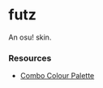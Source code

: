 # futz
An osu! skin.

### Resources
- [Combo Colour Palette](https://www.schemecolor.com/love-rainbow.php)
